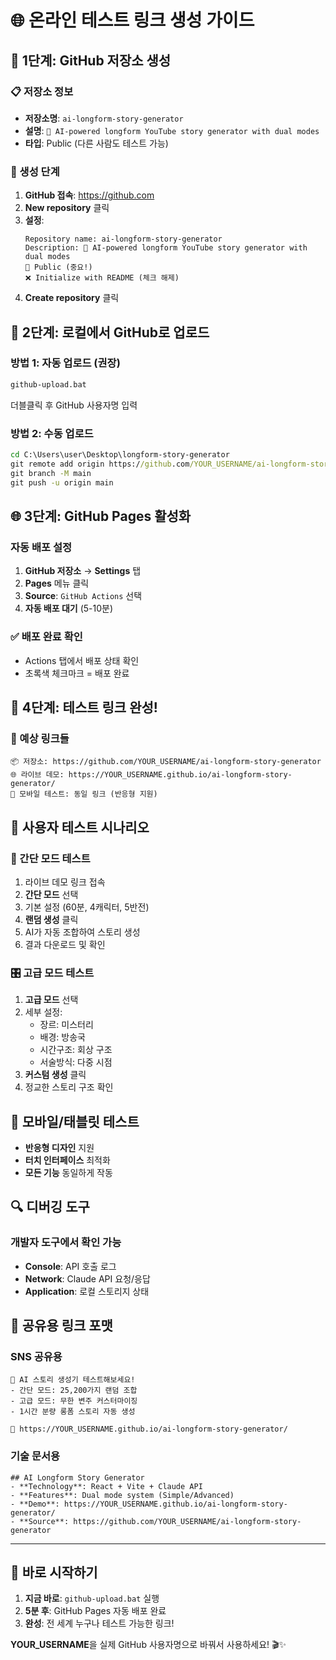 # 🌐 온라인 테스트 링크 생성 가이드

## 🚀 1단계: GitHub 저장소 생성

### 📋 저장소 정보
- **저장소명**: `ai-longform-story-generator`
- **설명**: `🤖 AI-powered longform YouTube story generator with dual modes`
- **타입**: Public (다른 사람도 테스트 가능)

### 🔗 생성 단계
1. **GitHub 접속**: https://github.com
2. **New repository** 클릭
3. **설정**:
   ```
   Repository name: ai-longform-story-generator
   Description: 🤖 AI-powered longform YouTube story generator with dual modes
   🔘 Public (중요!)
   ❌ Initialize with README (체크 해제)
   ```
4. **Create repository** 클릭

## 🚀 2단계: 로컬에서 GitHub로 업로드

### 방법 1: 자동 업로드 (권장)
```cmd
github-upload.bat
```
더블클릭 후 GitHub 사용자명 입력

### 방법 2: 수동 업로드
```cmd
cd C:\Users\user\Desktop\longform-story-generator
git remote add origin https://github.com/YOUR_USERNAME/ai-longform-story-generator.git
git branch -M main
git push -u origin main
```

## 🌐 3단계: GitHub Pages 활성화

### 자동 배포 설정
1. **GitHub 저장소** → **Settings** 탭
2. **Pages** 메뉴 클릭
3. **Source**: `GitHub Actions` 선택
4. **자동 배포 대기** (5-10분)

### ✅ 배포 완료 확인
- Actions 탭에서 배포 상태 확인
- 초록색 체크마크 = 배포 완료

## 🔗 4단계: 테스트 링크 완성!

### 📍 예상 링크들
```
📦 저장소: https://github.com/YOUR_USERNAME/ai-longform-story-generator
🌐 라이브 데모: https://YOUR_USERNAME.github.io/ai-longform-story-generator/
📱 모바일 테스트: 동일 링크 (반응형 지원)
```

## 🎯 사용자 테스트 시나리오

### 🚀 간단 모드 테스트
1. 라이브 데모 링크 접속
2. **간단 모드** 선택
3. 기본 설정 (60분, 4캐릭터, 5반전)
4. **랜덤 생성** 클릭
5. AI가 자동 조합하여 스토리 생성
6. 결과 다운로드 및 확인

### 🎛️ 고급 모드 테스트  
1. **고급 모드** 선택
2. 세부 설정:
   - 장르: 미스터리
   - 배경: 방송국
   - 시간구조: 회상 구조
   - 서술방식: 다중 시점
3. **커스텀 생성** 클릭
4. 정교한 스토리 구조 확인

## 📱 모바일/태블릿 테스트

- **반응형 디자인** 지원
- **터치 인터페이스** 최적화
- **모든 기능** 동일하게 작동

## 🔍 디버깅 도구

### 개발자 도구에서 확인 가능
- **Console**: API 호출 로그
- **Network**: Claude API 요청/응답
- **Application**: 로컬 스토리지 상태

## 🌟 공유용 링크 포맷

### SNS 공유용
```
🤖 AI 스토리 생성기 테스트해보세요!
- 간단 모드: 25,200가지 랜덤 조합
- 고급 모드: 무한 변주 커스터마이징
- 1시간 분량 롱폼 스토리 자동 생성

🔗 https://YOUR_USERNAME.github.io/ai-longform-story-generator/
```

### 기술 문서용
```
## AI Longform Story Generator
- **Technology**: React + Vite + Claude API
- **Features**: Dual mode system (Simple/Advanced)
- **Demo**: https://YOUR_USERNAME.github.io/ai-longform-story-generator/
- **Source**: https://github.com/YOUR_USERNAME/ai-longform-story-generator
```

---

## 🚀 바로 시작하기

1. **지금 바로**: `github-upload.bat` 실행
2. **5분 후**: GitHub Pages 자동 배포 완료  
3. **완성**: 전 세계 누구나 테스트 가능한 링크!

**YOUR_USERNAME**을 실제 GitHub 사용자명으로 바꿔서 사용하세요! 🎬✨
